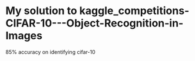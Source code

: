 # My solution to kaggle_competitions-CIFAR-10---Object-Recognition-in-Images

85% accuracy on identifying cifar-10 

